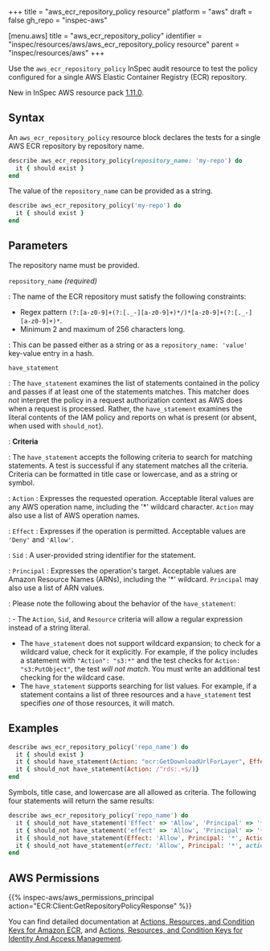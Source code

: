 +++
title = "aws_ecr_repository_policy resource"
platform = "aws"
draft = false
gh_repo = "inspec-aws"

[menu.aws]
title = "aws_ecr_repository_policy"
identifier = "inspec/resources/aws/aws_ecr_repository_policy resource"
parent = "inspec/resources/aws"
+++

Use the `aws_ecr_repository_policy` InSpec audit resource to test the policy configured for a single AWS Elastic Container Registry (ECR) repository.

New in InSpec AWS resource pack [1.11.0](https://github.com/inspec/inspec-aws/releases/tag/v1.11.0).

## Syntax

An `aws_ecr_repository_policy` resource block declares the tests for a single AWS ECR repository by repository name.

```ruby
describe aws_ecr_repository_policy(repository_name: 'my-repo') do
  it { should exist }
end
```

The value of the `repository_name` can be provided as a string.

```ruby
describe aws_ecr_repository_policy('my-repo') do
  it { should exist }
end
```

## Parameters

The repository name must be provided.

`repository_name` _(required)_

: The name of the ECR repository must satisfy the following constraints:

- Regex pattern `(?:[a-z0-9]+(?:[._-][a-z0-9]+)*/)*[a-z0-9]+(?:[._-][a-z0-9]+)*`.
- Minimum 2 and maximum of 256 characters long.

: This can be passed either as a string or as a `repository_name: 'value'` key-value entry in a hash.

`have_statement`

: The `have_statement` examines the list of statements contained in the policy and passes if at least one of the statements matches.
  This matcher does _not_ interpret the policy in a request authorization context as AWS does when a request is processed. Rather, the `have_statement` examines the literal contents of the IAM policy and reports on what is present (or absent, when used with `should_not`).

: **Criteria**

: The `have_statement` accepts the following criteria to search for matching statements. A test is successful if any statement matches all the criteria. Criteria can be formatted in title case or lowercase, and as a string or symbol.

: `Action`
  : Expresses the requested operation. Acceptable literal values are any AWS operation name, including the '\*' wildcard character.
    `Action` may also use a list of AWS operation names.

: `Effect`
  : Expresses if the operation is permitted. Acceptable values are `'Deny'` and `'Allow'`.

: `Sid`
  : A user-provided string identifier for the statement.

: `Principal`
  : Expresses the operation's target. Acceptable values are Amazon Resource Names (ARNs), including the '\*' wildcard.
    `Principal` may also use a list of ARN values.

: Please note the following about the behavior of the `have_statement`:

: - The `Action`, `Sid`, and `Resource` criteria will allow a regular expression instead of a string literal.

- The `have_statement` does not support wildcard expansion; to check for a wildcard value, check for it explicitly. For example, if the policy includes a statement with `"Action": "s3:*"` and the test checks for `Action: "s3:PutObject"`, the test _will not match_. You must write an additional test checking for the wildcard case.
- The `have_statement` supports searching for list values. For example, if a statement contains a list of three resources and a `have_statement` test specifies _one_ of those resources, it will match.

## Examples

```ruby
describe aws_ecr_repository_policy('repo_name') do
  it { should exist }
  it { should have_statement(Action: "ecr:GetDownloadUrlForLayer", Effect: "Allow", Principal: "*", Sid: "new policy")}
  it { should_not have_statement(Action: /^rds:.+$/)}
end
```

Symbols, title case, and lowercase are all allowed as criteria.
The following four statements will return the same results:

```ruby
describe aws_ecr_repository_policy('repo_name') do
  it { should_not have_statement('Effect' => 'Allow', 'Principal' => '*', 'Action' => '*')}
  it { should_not have_statement('effect' => 'Allow', 'Principal' => '*', 'action' => '*')}
  it { should_not have_statement(Effect: 'Allow', Principal: '*', Action: '*')}
  it { should_not have_statement(effect: 'Allow', Principal: '*', action: '*')}
end
```

## AWS Permissions

{{% inspec-aws/aws_permissions_principal action="ECR:Client:GetRepositoryPolicyResponse" %}}

You can find detailed documentation at [Actions, Resources, and Condition Keys for Amazon ECR](https://docs.aws.amazon.com/AmazonECR/latest/APIReference/API_Operations.html), and [Actions, Resources, and Condition Keys for Identity And Access Management](https://docs.aws.amazon.com/IAM/latest/UserGuide/list_identityandaccessmanagement.html).
